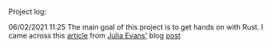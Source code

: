 Project log:

06/02/2021 11:25
The main goal of this project is to get hands on with Rust. I came across this [article](http://www.infinitepartitions.com/art001.html) from [Julia Evans'](https://twitter.com/b0rk) blog [post](https://jvns.ca/blog/2013/10/24/day-16-gzip-plus-poetry-equals-awesome/)
